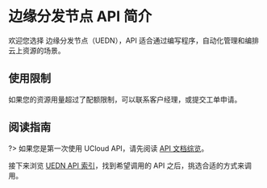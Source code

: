 



# 边缘分发节点 API 简介

欢迎您选择 边缘分发节点（UEDN），API 适合通过编写程序，自动化管理和编排云上资源的场景。

## 使用限制

如果您的资源用量超过了配额限制，可以联系客户经理，或提交工单申请。

## 阅读指南

?> 如果您是第一次使用 UCloud API，请先阅读 [API 文档综览](/api/summary/README)。

接下来浏览 [UEDN API 索引](api/uedn-api/index.md)，找到希望调用的 API 之后，挑选合适的方式来调用。




